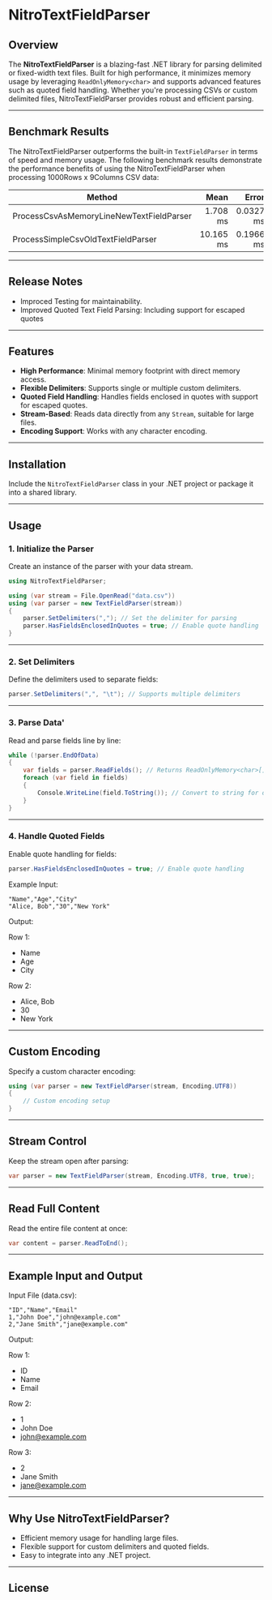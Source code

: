 # NitroTextFieldParser

## Overview
The **NitroTextFieldParser** is a blazing-fast .NET library for parsing delimited or fixed-width text files. Built for high performance, it minimizes memory usage by leveraging `ReadOnlyMemory<char>` and supports advanced features such as quoted field handling. Whether you're processing CSVs or custom delimited files, NitroTextFieldParser provides robust and efficient parsing.

---

## Benchmark Results
The NitroTextFieldParser outperforms the built-in `TextFieldParser` in terms of speed and memory usage. The following benchmark results demonstrate the performance benefits of using the NitroTextFieldParser when processing 1000Rows x 9Columns CSV data:

| Method                                               | Mean      | Error     | StdDev    | Rank | Gen0      | Gen1     | Gen2    | Allocated |
|----------------------------------------------------- |----------:|----------:|----------:|-----:|----------:|---------:|--------:|----------:|
| ProcessCsvAsMemoryLineNewTextFieldParser             |  1.708 ms | 0.0327 ms | 0.0425 ms |    1 |  310.5469 | 130.8594 |       - |   1.35 MB |
| ProcessSimpleCsvOldTextFieldParser                   | 10.165 ms | 0.1966 ms | 0.2624 ms |    2 | 3343.7500 | 515.6250 | 31.2500 |  12.46 MB |

---

## Release Notes
- Improced Testing for maintainability.
- Improved Quoted Text Field Parsing: Including support for escaped quotes

---

## Features
- **High Performance**: Minimal memory footprint with direct memory access.
- **Flexible Delimiters**: Supports single or multiple custom delimiters.
- **Quoted Field Handling**: Handles fields enclosed in quotes with support for escaped quotes.
- **Stream-Based**: Reads data directly from any `Stream`, suitable for large files.
- **Encoding Support**: Works with any character encoding.

---

## Installation
Include the `NitroTextFieldParser` class in your .NET project or package it into a shared library.

---

## Usage

### 1. Initialize the Parser
Create an instance of the parser with your data stream.

```csharp
using NitroTextFieldParser;

using (var stream = File.OpenRead("data.csv"))
using (var parser = new TextFieldParser(stream))
{
    parser.SetDelimiters(","); // Set the delimiter for parsing
    parser.HasFieldsEnclosedInQuotes = true; // Enable quote handling
}
```

---

### 2. Set Delimiters
Define the delimiters used to separate fields:

```csharp
parser.SetDelimiters(",", "\t"); // Supports multiple delimiters
```

---

### 3. Parse Data'
Read and parse fields line by line:
```csharp
while (!parser.EndOfData)
{
    var fields = parser.ReadFields(); // Returns ReadOnlyMemory<char>[] for efficient access
    foreach (var field in fields)
    {
        Console.WriteLine(field.ToString()); // Convert to string for display
    }
}
```

---

### 4. Handle Quoted Fields
Enable quote handling for fields:
```csharp
parser.HasFieldsEnclosedInQuotes = true; // Enable quote handling
```
Example Input:
```arduino
"Name","Age","City"
"Alice, Bob","30","New York"
```
Output:

Row 1:
- Name
- Age
- City

Row 2:
- Alice, Bob
- 30
- New York

---

## Custom Encoding
Specify a custom character encoding:
```csharp
using (var parser = new TextFieldParser(stream, Encoding.UTF8))
{
    // Custom encoding setup
}
```

---

## Stream Control
Keep the stream open after parsing:

```csharp
var parser = new TextFieldParser(stream, Encoding.UTF8, true, true);
```

---

## Read Full Content
Read the entire file content at once:
```csharp
var content = parser.ReadToEnd();
```

---

## Example Input and Output
Input File (data.csv):

```csv
"ID","Name","Email"
1,"John Doe","john@example.com"
2,"Jane Smith","jane@example.com"
```
Output:

Row 1:
- ID
- Name
- Email

Row 2:
- 1
- John Doe
- john@example.com

Row 3:
- 2
- Jane Smith
- jane@example.com

---

## Why Use NitroTextFieldParser?
- Efficient memory usage for handling large files.
- Flexible support for custom delimiters and quoted fields.
- Easy to integrate into any .NET project.

---

## License

